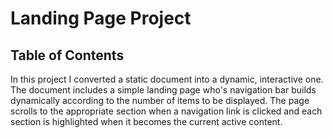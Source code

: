 # Landing Page Project

## Table of Contents


In this project I converted a static document into a dynamic, interactive one. The document includes a simple landing page who's navigation bar builds dynamically according to the number of items to be displayed. The page scrolls to the appropriate section when a navigation link is clicked and each section is highlighted when it becomes the current active content. 